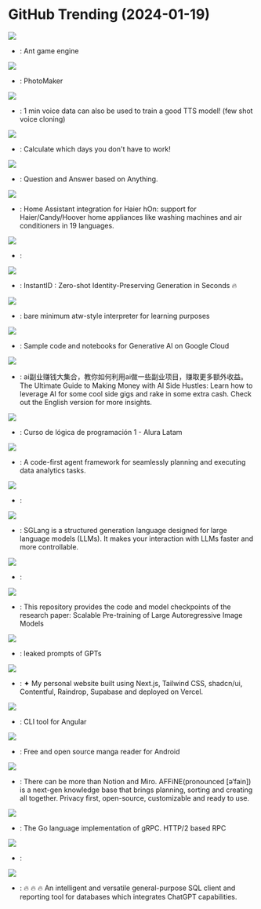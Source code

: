 # GitHub Trending (2024-01-19)

![](https://img.shields.io/badge/Lua-New%20417-green?style=flat-square&logo=appveyor)
- [](https://github.comundefined): Ant game engine

![](https://img.shields.io/badge/Jupyter%20Notebook-New%201-green?style=flat-square&logo=appveyor)
- [](https://github.comundefined): PhotoMaker

![](https://img.shields.io/badge/Python-New%20816-green?style=flat-square&logo=appveyor)
- [](https://github.comundefined): 1 min voice data can also be used to train a good TTS model! (few shot voice cloning)

![](https://img.shields.io/badge/PHP-New%2045-green?style=flat-square&logo=appveyor)
- [](https://github.comundefined): Calculate which days you don't have to work!

![](https://img.shields.io/badge/Python-New%20463-green?style=flat-square&logo=appveyor)
- [](https://github.comundefined): Question and Answer based on Anything.

![](https://img.shields.io/badge/Python-New%20387-green?style=flat-square&logo=appveyor)
- [](https://github.comundefined): Home Assistant integration for Haier hOn: support for Haier/Candy/Hoover home appliances like washing machines and air conditioners in 19 languages.

![](https://img.shields.io/badge/Python-New%20513-green?style=flat-square&logo=appveyor)
- [](https://github.comundefined): 

![](https://img.shields.io/badge/none-New%20145-green?style=flat-square&logo=appveyor)
- [](https://github.comundefined): InstantID : Zero-shot Identity-Preserving Generation in Seconds 🔥

![](https://img.shields.io/badge/C-New%2043-green?style=flat-square&logo=appveyor)
- [](https://github.comundefined): bare minimum atw-style interpreter for learning purposes

![](https://img.shields.io/badge/Jupyter%20Notebook-New%20104-green?style=flat-square&logo=appveyor)
- [](https://github.comundefined): Sample code and notebooks for Generative AI on Google Cloud

![](https://img.shields.io/badge/none-New%20378-green?style=flat-square&logo=appveyor)
- [](https://github.comundefined): ai副业赚钱大集合，教你如何利用ai做一些副业项目，赚取更多额外收益。The Ultimate Guide to Making Money with AI Side Hustles: Learn how to leverage AI for some cool side gigs and rake in some extra cash. Check out the English version for more insights.

![](https://img.shields.io/badge/HTML-New%2022-green?style=flat-square&logo=appveyor)
- [](https://github.comundefined): Curso de lógica de programación 1 - Alura Latam

![](https://img.shields.io/badge/Python-New%20150-green?style=flat-square&logo=appveyor)
- [](https://github.comundefined): A code-first agent framework for seamlessly planning and executing data analytics tasks.

![](https://img.shields.io/badge/Python-New%2016-green?style=flat-square&logo=appveyor)
- [](https://github.comundefined): 

![](https://img.shields.io/badge/Python-New%20134-green?style=flat-square&logo=appveyor)
- [](https://github.comundefined): SGLang is a structured generation language designed for large language models (LLMs). It makes your interaction with LLMs faster and more controllable.

![](https://img.shields.io/badge/none-New%2047-green?style=flat-square&logo=appveyor)
- [](https://github.comundefined): 

![](https://img.shields.io/badge/Python-New%2082-green?style=flat-square&logo=appveyor)
- [](https://github.comundefined): This repository provides the code and model checkpoints of the research paper: Scalable Pre-training of Large Autoregressive Image Models

![](https://img.shields.io/badge/none-New%20425-green?style=flat-square&logo=appveyor)
- [](https://github.comundefined): leaked prompts of GPTs

![](https://img.shields.io/badge/JavaScript-New%20119-green?style=flat-square&logo=appveyor)
- [](https://github.comundefined): ✦ My personal website built using Next.js, Tailwind CSS, shadcn/ui, Contentful, Raindrop, Supabase and deployed on Vercel.

![](https://img.shields.io/badge/TypeScript-New%208-green?style=flat-square&logo=appveyor)
- [](https://github.comundefined): CLI tool for Angular

![](https://img.shields.io/badge/Kotlin-New%20354-green?style=flat-square&logo=appveyor)
- [](https://github.comundefined): Free and open source manga reader for Android

![](https://img.shields.io/badge/TypeScript-New%2085-green?style=flat-square&logo=appveyor)
- [](https://github.comundefined): There can be more than Notion and Miro. AFFiNE(pronounced [ə‘fain]) is a next-gen knowledge base that brings planning, sorting and creating all together. Privacy first, open-source, customizable and ready to use.

![](https://img.shields.io/badge/Go-New%206-green?style=flat-square&logo=appveyor)
- [](https://github.comundefined): The Go language implementation of gRPC. HTTP/2 based RPC

![](https://img.shields.io/badge/Python-New%2020-green?style=flat-square&logo=appveyor)
- [](https://github.comundefined): 

![](https://img.shields.io/badge/Java-New%2094-green?style=flat-square&logo=appveyor)
- [](https://github.comundefined): 🔥 🔥 🔥 An intelligent and versatile general-purpose SQL client and reporting tool for databases which integrates ChatGPT capabilities.

